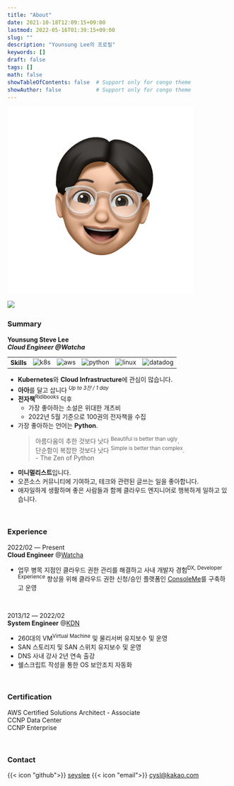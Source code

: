 ```yaml
---
title: "About"
date: 2021-10-18T12:09:15+09:00
lastmod: 2022-05-16T01:39:15+09:00
slug: ""
description: "Younsung Lee의 프로필"
keywords: []
draft: false
tags: []
math: false
showTableOfContents: false  # Support only for congo theme
showAuthor: false           # Support only for congo theme
---
```


<img src="/seyslee_emoji.png"/>

<a href="https://hits.seeyoufarm.com"><img src="https://hits.seeyoufarm.com/api/count/incr/badge.svg?url=http%3A%2F%2Fseyslee.github.io%2Fabout%2F&count_bg=%23000000&title_bg=%23FCC624&icon=&icon_color=%23E7E7E7&title=hits&edge_flat=true"/></a>

### Summary
**Younsung Steve Lee**  
***Cloud Engineer @Watcha***

<table>
    <th>
      Skills
    </th>
    <td>
      <img alt="k8s" src="https://img.shields.io/badge/kubernetes-✓-white?logo=kubernetes&logoColor=white&style=for-the-badge&labelColor=3776AB&color=494649" width="100%"/>
    </td>
    <td>
      <img alt="aws" src="https://img.shields.io/badge/aws-✓-white?logo=amazonaws&logoColor=white&style=for-the-badge&labelColor=232F3E&color=494649" width="100%"/>
    </td>
    <td>
      <img alt="python" src="https://img.shields.io/badge/python-✓-white?logo=python&logoColor=white&style=for-the-badge&labelColor=3776AB&color=494649" width="100%"/>
    </td>
    <td>
      <img alt="linux" src="https://img.shields.io/badge/linux-✓-white?logo=linux&logoColor=white&style=for-the-badge&labelColor=FF9E2A&color=494649" width="100%"/>
    </td>
    <td>
      <img alt="datadog" src="https://img.shields.io/badge/datadog-✓-white?logo=datadog&logoColor=white&style=for-the-badge&labelColor=632CA6&color=494649" width="100%"/>
    </td>
</table>

- **Kubernetes**와 **Cloud Infrastructure**에 관심이 많습니다.
- **아아**를 달고 삽니다 <sup>*Up to 3잔 / 1 day*</sup>
- **전자책**<sup>Ridibooks</sup> 덕후
  - 가장 좋아하는 소설은 위대한 개츠비
  - 2022년 5월 기준으로 100권의 전자책을 수집
- 가장 좋아하는 언어는 **Python**.
  > 아름다움이 추한 것보다 낫다 <sup>Beautiful is better than ugly</sup>.  
  > 단순함이 복잡한 것보다 낫다 <sup>Simple is better than complex</sup>.  
  > \- The Zen of Python
- **미니멀리스트**입니다.
- 오픈소스 커뮤니티에 기여하고, 테크와 관련된 글쓰는 일을 좋아합니다.
- 애자일하게 생활하며 좋은 사람들과 함께 클라우드 엔지니어로 행복하게 일하고 있습니다.

<br>

### Experience
2022/02 ― Present  
**Cloud Engineer** @[Watcha](https://watcha.team)  
- 업무 병목 지점인 클라우드 권한 관리를 해결하고 사내 개발자 경험<sup>DX, Developer Experience</sup> 향상을 위해 클라우드 권한 신청/승인 플랫폼인 [ConsoleMe](https://github.com/Netflix/consoleme)를 구축하고 운영

<br>

2013/12 ― 2022/02  
**System Engineer** @[KDN](https://www.kdn.com/)  
- 260대의 VM<sup>Virtual Machine</sup> 및 물리서버 유지보수 및 운영
- SAN 스토리지 및 SAN 스위치 유지보수 및 운영
- DNS 사내 강사 2년 연속 출강
- 쉘스크립트 작성을 통한 OS 보안조치 자동화

<br>

### Certification

AWS Certified Solutions Architect - Associate  
CCNP Data Center  
CCNP Enterprise  

<br>

### Contact

{{< icon "github">}} [seyslee](https://github.com/seyslee)  {{< icon "email">}} [cysl@kakao.com](mailto:cysl@kakao.com)  